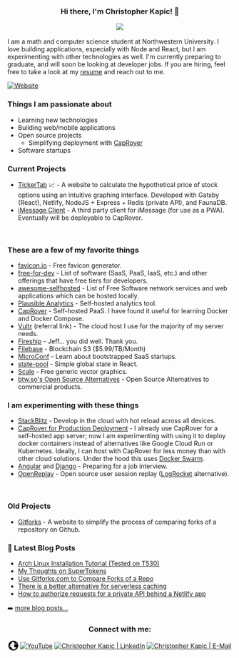 <h3 align="center">
  Hi there, I'm Christopher Kapic! 👋
</h3>

<p align="center">
 <img src="https://github-readme-stats.vercel.app/api?username=christopher-kapic&show_icons=true&theme=tokyonight"/>
</p>

I am a math and computer science student at Northwestern University. I love building applications, especially with Node and React, but I am experimenting with other technologies as well. I'm currently preparing to graduate, and will soon be looking at developer jobs. If you are hiring, feel free to take a look at my [resume](https://cdn.jsdelivr.net/gh/christopher-kapic/christopher-kapic/resumes/resume[1].pdf) and reach out to me.

[![Website](https://img.shields.io/website?label=blog.kapic.io&style=for-the-badge&url=https%3A%2F%2Fblog.kapic.io)](https://blog.kapic.io?ref=github)

### Things I am passionate about
 - Learning new technologies
 - Building web/mobile applications
 - Open source projects
   - Simplifying deployment with [CapRover](https://caprover.com/)
 - Software startups

<!-- #### [Resume](https://blog.kapic.io/assets/PDF/Christopher_Kapic_Resume_(Lucario).pdf) | ([Print Version](https://storage.googleapis.com/christopherkapicpdfs01/resume_kapic.pdf)) 📝

#### [Blog](https://blog.kapic.io/) 🖋 -->

### Current Projects
 - [TickerTab](https://tickertab.netlify.app/) 📈 -
A website to calculate the hypothetical price of stock options using an intuitive graphing interface. Developed with Gatsby (React), Netlify, NodeJS + Express + Redis (private API), and FaunaDB.
 - [iMessage Client](https://github.com/christopher-kapic/imessageclient) -
A third party client for iMessage (for use as a PWA). Eventually will be deployable to CapRover.


<!-- #### [Kapic Math](https://math.christopherkapic.com/) 💯
An open-source collection of definitions and theorems from math. -->

<br>

<!-- ## My First Project
[Cricky Calculator](https://simmer.io/@cricky14/cricky-calculator) 🧮 is a linear transformation demonstration tool inspired by [3Blue1Brown](https://www.youtube.com/c/3blue1brown) created with Unity (back when I had no idea what I was doing). This is a messy project, but it has a special place in my heart as it was the project through which I was introduced to coding. -->

<!-- <br> -->

### These are a few of my favorite things
 - [favicon.io](https://favicon.io/) - Free favicon generator.
 - [free-for-dev](https://free-for.dev/) - List of software (SaaS, PaaS, IaaS, etc.) and other offerings that have free tiers for developers.  <!-- [repo](https://github.com/ripienaar/free-for-dev) -->
 - [awesome-selfhosted](https://github.com/awesome-selfhosted/awesome-selfhosted) - List of Free Software network services and web applications which can be hosted locally. <!-- [repo](https://github.com/awesome-selfhosted/awesome-selfhosted) -->
 - [Plausible Analytics](https://plausible.io/) - Self-hosted analytics tool.
 - [CapRover](https://caprover.com/) - Self-hosted PaaS. I have found it useful for learning Docker and Docker Compose.
 - [Vultr](https://www.vultr.com/?ref=8752906) (referral link) - The cloud host I use for the majority of my server needs.
 - [Fireship](https://fireship.io/) - Jeff... you did well. Thank you.
 - [Filebase](https://filebase.com/) - Blockchain S3 ($5.99/TB/Month)
 - [MicroConf](https://www.youtube.com/channel/UCHoBKQDRkJcOY2BO47q5Ruw) - Learn about bootstrapped SaaS startups.
 - [state-pool](https://github.com/yezyilomo/state-pool) - Simple global state in React.
 - [Scale](https://2.flexiple.com/scale/multi-color-illustrations) - Free generic vector graphics.
 - [btw.so's Open Source Alternatives](https://www.btw.so/open-source-alternatives) - Open Source Alternatives to commercial products.

### I am experimenting with these things
 - [StackBlitz](https://stackblitz.com/) - Develop in the cloud with hot reload across all devices.
 - [CapRover for Production Deployment](https://caprover.com/) - I already use CapRover for a self-hosted app server; now I am experimenting with using it to deploy docker containers instead of alternatives like Google Cloud Run or Kubernetes. Ideally, I can host with CapRover for less money than with other cloud solutions. Under the hood this uses [Docker Swarm](https://docs.docker.com/engine/swarm/).
 - [Angular](https://angular.io/) and [Django](https://www.djangoproject.com/) - Preparing for a job interview.
 - [OpenReplay](https://openreplay.com/index.html) - Open source user session replay ([LogRocket](https://logrocket.com/) alternative).

<br>

### Old Projects
 - [Gitforks](https://gitforks.com/) - A website to simplify the process of comparing forks of a repository on Github.

### 📕 Latest Blog Posts

<!-- BLOG-POST-LIST:START -->
- [Arch Linux Installation Tutorial (Tested on T530)](https://dev.to/christopherkapic/arch-linux-installation-tutorial-tested-on-t530-kh7)
- [My Thoughts on SuperTokens](https://dev.to/christopherkapic/my-thoughts-on-supertokens-2omm)
- [Use Gitforks.com to Compare Forks of a Repo](https://dev.to/christopherkapic/use-gitforks-com-to-compare-forks-of-a-repo-13p3)
- [There is a better alternative for serverless caching](https://dev.to/christopherkapic/there-is-a-better-alternative-for-serverless-caching-27n0)
- [How to authorize requests for a private API behind a Netlify app](https://dev.to/christopherkapic/how-to-authorize-requests-for-a-private-api-behind-a-netlify-app-4gpc)
<!-- BLOG-POST-LIST:END -->

➡️ [more blog posts...](https://blog.kapic.io)


<h3 align="center">
 Connect with me:
</h3>
<p align="center">
 <a href="https://blog.kapic.io"><img align="center" alt="blog.kapic.io" width="22px" src="https://raw.githubusercontent.com/iconic/open-iconic/master/svg/globe.svg" /></a>
  <a href="https://www.youtube.com/channel/UCuXgDzDJhNAwvzvc62GnYwA"><img align="center" alt="YouTube" width="22px" src="https://cdn.jsdelivr.net/npm/simple-icons@v3/icons/youtube.svg" /></a>
 <a href="https://linkedin.com/in/christopher-kapic"><img align="center" alt="Christopher Kapic | LinkedIn" width="22px" src="https://cdn.jsdelivr.net/npm/simple-icons@v3/icons/linkedin.svg" /></a>
 <a href="mailto:christopherkapic@gmail.com"><img align="center" alt="Christopher Kapic | E-Mail" width="22px" src="https://cdn.jsdelivr.net/npm/simple-icons@v3/icons/gmail.svg" /></a>
</p>
